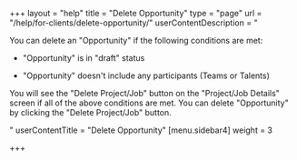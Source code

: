+++
layout = "help"
title = "Delete Opportunity"
type = "page"
url = "/help/for-clients/delete-opportunity/"
userContentDescription = "<p>You can delete an \"Opportunity\" if the following conditions are met:</p><ul><li><p>\"Opportunity\" is in \"draft\" status</p></li><li><p>\"Opportunity\" doesn't include any participants (Teams or Talents)</p></li></ul><p>You will see the \"Delete Project/Job\" button on the \"Project/Job Details\" screen if all of the above conditions are met. You can delete \"Opportunity\" by clicking the \"Delete Project/Job\" button.</p>"
userContentTitle = "Delete Opportunity"
[menu.sidebar4]
weight = 3

+++
